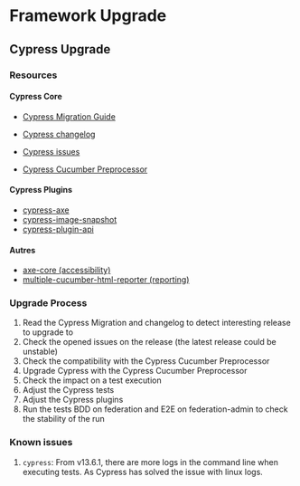 # Framework Upgrade

## Cypress Upgrade

### Resources

#### Cypress Core

- [Cypress Migration Guide](https://docs.cypress.io/guides/references/migration-guide)
- [Cypress changelog](https://docs.cypress.io/guides/references/changelog)
- [Cypress issues](https://github.com/cypress-io/cypress/issues)

- [Cypress Cucumber Preprocessor](https://github.com/badeball/cypress-cucumber-preprocessor/releases)

#### Cypress Plugins

- [cypress-axe](https://yarnpkg.com/package?q=cypress-axe&name=cypress-axe)
- [cypress-image-snapshot](https://yarnpkg.com/package?q=cypress-image-snapshot&name=@simonsmith/cypress-image-snapshot)
- [cypress-plugin-api](https://yarnpkg.com/package?q=cypress-plugin-api&name=cypress-plugin-api)

#### Autres

- [axe-core (accessibility)](https://github.com/dequelabs/axe-core/releases)
- [multiple-cucumber-html-reporter (reporting)](https://yarnpkg.com/package?q=multiple-cucumber-html-reporter&name=multiple-cucumber-html-reporter)

### Upgrade Process

1. Read the Cypress Migration and changelog to detect interesting release to upgrade to
2. Check the opened issues on the release (the latest release could be unstable)
3. Check the compatibility with the Cypress Cucumber Preprocessor
4. Upgrade Cypress with the Cypress Cucumber Preprocessor
5. Check the impact on a test execution
6. Adjust the Cypress tests
7. Adjust the Cypress plugins
8. Run the tests BDD on federation and E2E on federation-admin to check the stability of the run

### Known issues

1. `cypress`:
   From v13.6.1, there are more logs in the command line when executing tests. As Cypress has solved the issue with linux logs.
